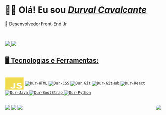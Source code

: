 ## <h1>👋🏼 Olá! Eu sou <a href="https://www.linkedin.com/in/durval-cavalcante"><i>Durval Cavalcante</i></a></h1>
🌱 Desenvolvedor Front-End Jr<br>
<br /><br />

<div aling="center">
  <a href="https://github.com/DurvalCavalcante">
  <img height="150em" src="https://github-readme-stats.vercel.app/api?username=DurvalCavalcante&show_icons=true&theme=light&include_all_commits=true&count_private=true"/>
    <img height="150em" src="https://github-readme-stats.vercel.app/api/top-langs/?username=DurvalCavalcante&layout=compact&langs_count=7&theme=light"/>
    
   ## 🖥️ Tecnologias e Ferramentas: 
</div>
     
  <div style="display: inline_block"><br>
  <code><img align="center" alt="Dur-Js" height="40" width="60" src="https://raw.githubusercontent.com/devicons/devicon/master/icons/javascript/javascript-plain.svg"></code>
  <code><img align="center" alt="Dur-HTML" height="40" width="60" src="https://cdn.jsdelivr.net/gh/devicons/devicon/icons/html5/html5-original-wordmark.svg" /></code>
  <code><img align="center" alt="Dur-CSS" height="40" width="60" src="https://cdn.jsdelivr.net/gh/devicons/devicon/icons/css3/css3-original-wordmark.svg" /></code>
  <code><img align="center" alt="Dur-Git" height="40" width="60" src="https://cdn.jsdelivr.net/gh/devicons/devicon/icons/git/git-original-wordmark.svg" /></code>
  <code><img align="center" alt="Dur-GitHub" height="40" width="60" src="https://cdn.jsdelivr.net/gh/devicons/devicon/icons/github/github-original-wordmark.svg" /></code>
  <code><img align="center" alt="Dur-React" height="40" width="60" src="https://cdn.jsdelivr.net/gh/devicons/devicon/icons/react/react-original-wordmark.svg" /></code>
  <code><img align="center" alt="Dur-Java" height="40" width="60" src="https://cdn.jsdelivr.net/gh/devicons/devicon/icons/java/java-original-wordmark.svg" /></code>
  <code><img align="center" alt="Dur-BootStrap" height="40" width="60" src="https://cdn.jsdelivr.net/gh/devicons/devicon/icons/bootstrap/bootstrap-original-wordmark.svg" /></code>
 <code><img align="center" alt="Dur-Python" height="40" width="60" src="https://cdn.jsdelivr.net/gh/devicons/devicon/icons/python/python-original-wordmark.svg" /></code>
  
  

</div>
  
  ##
  
  <div>
    <a href="mailto:durvalcavalcante00@gmail.com"><img src="https://img.shields.io/badge/Gmail-D14836?style=for-the-badge&logo=gmail&logoColor=white" target="_blank"></a>
    <a href="https://instagram.com/durval.cavalcante" target="_blank"><img src="https://img.shields.io/badge/-Instagram-%23E4405F?style=for-the-badge&logo=instagram&logoColor=white" target="_blank"></a>
       <a href="https://www.linkedin.com/in/durval-cavalcante"><img src="https://img.shields.io/badge/LinkedIn-0077B5?style=for-the-badge&logo=linkedin&logoColor=white" target="_blank"></a>
    <a href="https://gifs.alphacoders.com/gifs/view/15791"><img align="right" height="150" style="border-radius:100px" src="https://giffiles.alphacoders.com/157/15791.gif"></a> 
    
  </div>
